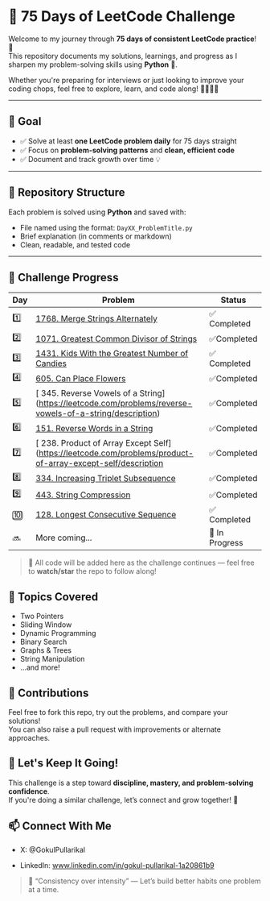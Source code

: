 # 🧠 75 Days of LeetCode Challenge

Welcome to my journey through **75 days of consistent LeetCode practice**! 🚀  
This repository documents my solutions, learnings, and progress as I sharpen my problem-solving skills using **Python** 🐍.

Whether you're preparing for interviews or just looking to improve your coding chops, feel free to explore, learn, and code along! 👨‍💻👩‍💻

---

## 🎯 Goal

- ✅ Solve at least **one LeetCode problem daily** for 75 days straight  
- ✅ Focus on **problem-solving patterns** and **clean, efficient code**  
- ✅ Document and track growth over time 💡

---

## 📂 Repository Structure

Each problem is solved using **Python** and saved with:

- File named using the format: `DayXX_ProblemTitle.py`
- Brief explanation (in comments or markdown)
- Clean, readable, and tested code

---

## 🚧 Challenge Progress

| Day | Problem | Status |
|-----|---------|--------|
| 1️⃣ | [1768. Merge Strings Alternately](https://leetcode.com/problems/merge-strings-alternately/) |✅ Completed |
| 2️⃣ | [1071. Greatest Common Divisor of Strings](https://leetcode.com/problems/greatest-common-divisor-of-strings) |✅Completed|
| 3️⃣ | [1431. Kids With the Greatest Number of Candies ](https://leetcode.com/problems/kids-with-the-greatest-number-of-candies/)|✅ Completed |
| 4️⃣ | [  605. Can Place Flowers](https://leetcode.com/problems/can-place-flowers/description)|✅Completed|
| 5️⃣ | [ 345. Reverse Vowels of a String] (https://leetcode.com/problems/reverse-vowels-of-a-string/description)|✅Completed|
| 6️⃣ | [ 151. Reverse Words in a String](https://leetcode.com/problems/reverse-words-in-a-string/description)|✅Completed|
| 7️⃣ | [ 238. Product of Array Except Self](https://leetcode.com/problems/product-of-array-except-self/description |✅Completed|
| 8️⃣ | [ 334. Increasing Triplet Subsequence](https://leetcode.com/problems/increasing-triplet-subsequence/description)|✅Completed|
| 9️⃣ | [ 443. String Compression](https://leetcode.com/problems/string-compression/description)|✅Completed|
| 🔟 | [128. Longest Consecutive Sequence](https://leetcode.com/problems/longest-consecutive-sequence/description) | ✅ Completed|
| 🔜 | More coming... | 🚧 In Progress |

> 📌 All code will be added here as the challenge continues — feel free to **watch/star** the repo to follow along!

## 📌 Topics Covered 

- Two Pointers  
- Sliding Window  
- Dynamic Programming  
- Binary Search  
- Graphs & Trees  
- String Manipulation  
- …and more!

## 🤝 Contributions

Feel free to fork this repo, try out the problems, and compare your solutions!  
You can also raise a pull request with improvements or alternate approaches.

## 🏁 Let's Keep It Going!

This challenge is a step toward **discipline, mastery, and problem-solving confidence**.  
If you're doing a similar challenge, let’s connect and grow together! 🌱


## 📫 Connect With Me
- X: @GokulPullarikal

- LinkedIn: www.linkedin.com/in/gokul-pullarikal-1a20861b9

> 💬 “Consistency over intensity” — Let’s build better habits one problem at a time.

